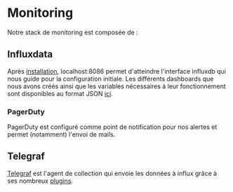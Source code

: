 # Monitoring
Notre stack de monitoring est composée de :

## Influxdata
Après [installation](https://docs.influxdata.com/influxdb/v2.0/install/), localhost:8086 permet d'atteindre l'interface influxdb qui nous guide pour la configuration initiale. 
Les différents dashboards que nous avons créés ainsi que les variables nécessaires à leur fonctionnement sont disponibles au format JSON [ici](../influxdata/).

### PagerDuty
PagerDuty est configuré comme point de notification pour nos alertes et permet (notamment) l'envoi de mails.

## Telegraf
[Telegraf](https://docs.influxdata.com/telegraf/v1.23/) est l'agent de collection qui envoie les données à influx grâce à ses nombreux [plugins](https://docs.influxdata.com/telegraf/v1.23/plugins/).